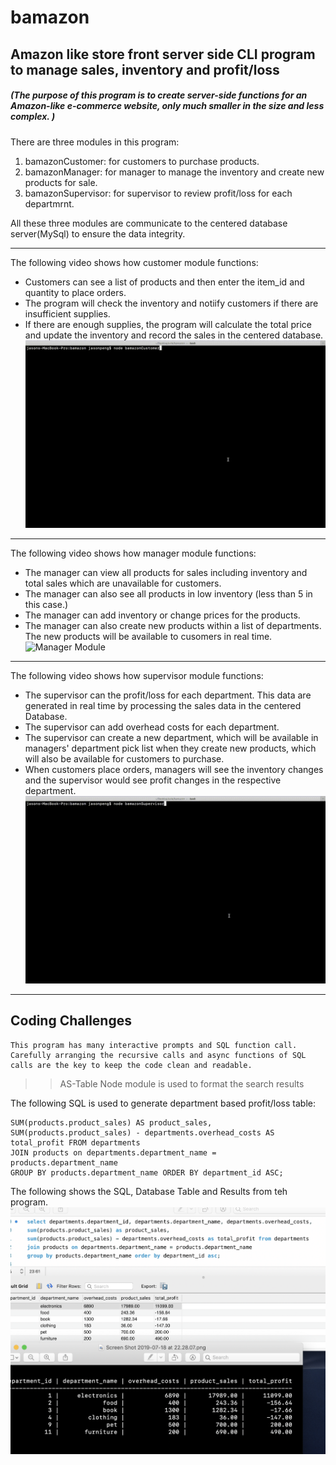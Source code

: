 # **bamazon**
## Amazon like store front server side CLI program to manage sales, inventory and profit/loss

##### (The purpose of this program is to create server-side functions for an Amazon-like e-commerce website, only much smaller in the size and less complex. )

There are three modules in this program:
1. bamazonCustomer: for customers to purchase products. 
2. bamazonManager: for manager to manage the inventory and create new products for sale. 
3. bamazonSupervisor: for supervisor to review profit/loss for each departmrnt.

All these three modules are communicate to the centered database server(MySql) to ensure the data integrity. 

---
The following video shows how customer module functions:
* Customers can see a list of products and then enter the item_id and quantity to place orders.
* The program will check the inventory and notiify customers if there are insufficient supplies.
* If there are enough supplies, the program will calculate the total price and update the inventory and record the sales in the centered database. 
![Customer Module](./info/bamazon-customer.gif)
---

The following video shows how manager module functions:
* The manager can view all products for sales including inventory and total sales which are unavailable for customers.
* The manager can also see all products in low inventory (less than 5 in this case.)
* The manager can add inventory or change prices for the products.
* The manager can also create new products within a list of departments. The new products will be available to cusomers in real time.
![Manager Module](./info/bamazon-manager.gif)
---

The following video shows how supervisor module functions:
* The supervisor can the profit/loss for each department. This data are generated in real time by processing the sales data in the centered Database.
* The supervisor can add overhead costs for each department.
* The supervisor can create a new department, which will be available in managers' department pick list when they create new products, which will also be available for customers to purchase.
* When customers place orders, managers will see the inventory changes and the supervisor would see profit changes in the respective department. 
![Supervisor Module](./info/bamazon-supervisor.gif)
---

## Coding Challenges
````
This program has many interactive prompts and SQL function call. Carefully arranging the recursive calls and async functions of SQL calls are the key to keep the code clean and readable.
````

>> AS-Table Node module is used to format the search results

The following SQL is used to generate department based profit/loss table:

````SELECT departments.department_id, departments.department_name, departments.overhead_costs, 
SUM(products.product_sales) AS product_sales, 
SUM(products.product_sales) - departments.overhead_costs AS total_profit FROM departments 
JOIN products on departments.department_name = products.department_name
GROUP BY products.department_name ORDER BY department_id ASC;
````
The following shows the SQL, Database Table and Results from teh program.
![views](./info/views.png)
